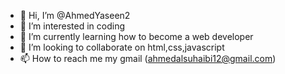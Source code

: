 - 👋 Hi, I’m @AhmedYaseen2
- 👀 I’m interested in coding  
- 🌱 I’m currently learning how to become a web developer
- 💞️ I’m looking to collaborate on html,css,javascript
- 📫 How to reach me my gmail (ahmedalsuhaibi12@gmail.com)

<!---
AhmedYaseen2/AhmedYaseen2 is a ✨ special ✨ repository because its `README.md` (this file) appears on your GitHub profile.
You can click the Preview link to take a look at your changes.
--->
